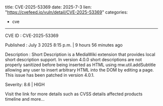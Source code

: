  
title: CVE-2025-53369
date: 2025-7-3
lien: "https://cvefeed.io/vuln/detail/CVE-2025-53369"
categories:
  - cve
---

CVE ID : CVE-2025-53369

Published :  July 3
2025
8:15 p.m. | 9 hours
56 minutes ago

Description : Short Description is a MediaWiki extension that provides local short description support. In version 4.0.0
short descriptions are not properly sanitized before being inserted as HTML using mw.util.addSubtitle
allowing any user to insert arbitrary HTML into the DOM by editing a page. This issue has been patched in version 4.0.1.

Severity: 8.6 | HIGH

Visit the link for more details
such as CVSS details
affected products
timeline
and more...
